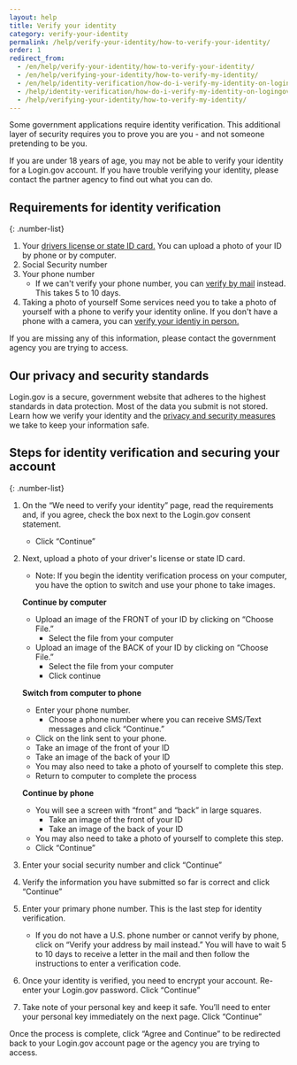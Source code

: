 ```yaml
---
layout: help
title: Verify your identity
category: verify-your-identity
permalink: /help/verify-your-identity/how-to-verify-your-identity/
order: 1
redirect_from:
  - /en/help/verify-your-identity/how-to-verify-your-identity/
  - /en/help/verifying-your-identity/how-to-verify-my-identity/
  - /en/help/identity-verification/how-do-i-verify-my-identity-on-logingov/
  - /help/identity-verification/how-do-i-verify-my-identity-on-logingov/
  - /help/verifying-your-identity/how-to-verify-my-identity/
---
```


Some government applications require identity verification. This additional layer of security requires you to prove you are you - and not someone pretending to be you.

If you are under 18 years of age, you may not be able to verify your identity for a Login.gov account. If you have trouble verifying your identity, please contact the partner agency to find out what you can
do.

## Requirements for identity verification

{: .number-list}
1. Your [drivers license or state ID card.](/help/verify-your-identity/accepted-identification-documents/) You can upload a photo of your ID by phone or by computer.
1. Social Security number
1. Your phone number 
    * If we can't verify your phone number, you can [verify by mail](/help/verify-your-identity/verify-your-address-by-mail/) instead. This takes 5 to 10 days.
1. Taking a photo of yourself
Some services need you to take a photo of yourself with a phone to verify your identity online. If you don't have a phone with a camera, you can [verify your identiy in person.](/help/verify-your-identity/verify-your-identity-in-person/)

If you are missing any of this information, please contact the government agency you are trying to access.

## Our privacy and security standards
Login.gov is a secure, government website that adheres to the highest standards in data protection. Most of the data you submit is not stored. Learn how we verify your identity and the [privacy and security measures](/policy/) we take to keep your information safe.

## Steps for identity verification and securing your account

{: .number-list}
1. On the “We need to verify your identity” page, read the requirements and, if you agree, check the box next to the Login.gov consent statement.
    * Click “Continue”
1. Next, upload a photo of your driver's license or state ID card.

    * Note: If you begin the identity verification process on your computer, you have the option to switch and use your phone to take images.

    **Continue by computer**

    * Upload an image of the FRONT of your ID by clicking on “Choose File.”
        * Select the file from your computer
    * Upload an image of the BACK of your ID by clicking on “Choose File.”
        * Select the file from your computer
        * Click continue

    **Switch from computer to phone**

    * Enter your phone number.
        * Choose a phone number where you can receive SMS/Text messages and click “Continue.”
    * Click on the link sent to your phone.
    * Take an image of the front of your ID
    * Take an image of the back of your ID
    * You may also need to take a photo of yourself to complete this step.
    * Return to computer to complete the process

    **Continue by phone**

    * You will see a screen with “front” and “back” in large squares.
        * Take an image of the front of your ID
        * Take an image of the back of your ID
    * You may also need to take a photo of yourself to complete this step.
    * Click “Continue”
1.  Enter your social security number and click “Continue”
1.  Verify the information you have submitted so far is correct and click “Continue”
1.  Enter your primary phone number. This is the last step for identity verification.
    * If you do not have a U.S. phone number or cannot verify by phone, click on “Verify your address by mail instead.” You will have to wait 5 to 10 days to receive a letter in the mail and then follow the instructions to enter a verification code.
1.  Once your identity is verified, you need to encrypt your account. Re-enter your Login.gov password. Click “Continue”
1.  Take note of your personal key and keep it safe. You’ll need to enter your personal key immediately on the next page. Click “Continue”

Once the process is complete, click “Agree and Continue” to be redirected back to your Login.gov account page or the agency you are trying to access.
